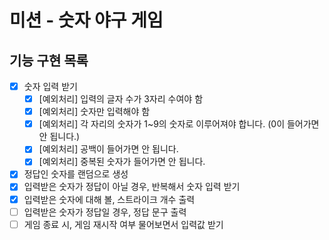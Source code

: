 # 미션 - 숫자 야구 게임

## 기능 구현 목록
- [x] 숫자 입력 받기
    - [x] [예외처리] 입력의 글자 수가 3자리 수여야 함
    - [x] [예외처리] 숫자만 입력해야 함
    - [x] [예외처리] 각 자리의 숫자가 1~9의 숫자로 이루어져야 합니다. (0이 들어가면 안 됩니다.)
    - [x] [예외처리] 공백이 들어가면 안 됩니다.
    - [x] [예외처리] 중복된 숫자가 들어가면 안 됩니다.
- [x] 정답인 숫자를 랜덤으로 생성
- [x] 입력받은 숫자가 정답이 아닐 경우, 반복해서 숫자 입력 받기 
- [x] 입력받은 숫자에 대해 볼, 스트라이크 개수 출력
- [ ] 입력받은 숫자가 정답일 경우, 정답 문구 출력
- [ ] 게임 종료 시, 게임 재시작 여부 물어보면서 입력값 받기 
